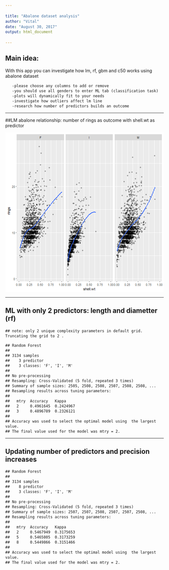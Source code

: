 ```yaml
---

title: "Abalone dataset analysis"
author: "Vital"
date: "August 30, 2017"
output: html_document

---
```




## Main idea:
With this app you can investigate how lm, rf, gbm and c50 works using abalone dataset

       -please choose any columns to add or remove
       -you should use all genders to enter ML tab (classification task)
       -plots will dynamically fit to your needs
       -investigate how outliers affect lm line
       -research how number of predictors builds an outcome
       
---
       
##LM  abalone relationship: number of rings as outcome with shell.wt as predictor

![plot of chunk plot1](assets/fig/plot1-1.png)


---


## ML with only 2 predictors: length and diametter (rf)


```
## note: only 2 unique complexity parameters in default grid. Truncating the grid to 2 .
```

```
## Random Forest 
## 
## 3134 samples
##    3 predictor
##    3 classes: 'F', 'I', 'M' 
## 
## No pre-processing
## Resampling: Cross-Validated (5 fold, repeated 3 times) 
## Summary of sample sizes: 2505, 2508, 2508, 2507, 2508, 2508, ... 
## Resampling results across tuning parameters:
## 
##   mtry  Accuracy   Kappa    
##   2     0.4961645  0.2424967
##   3     0.4896789  0.2326121
## 
## Accuracy was used to select the optimal model using  the largest value.
## The final value used for the model was mtry = 2.
```


---


## Updating number of predictors and precision increases


```
## Random Forest 
## 
## 3134 samples
##    8 predictor
##    3 classes: 'F', 'I', 'M' 
## 
## No pre-processing
## Resampling: Cross-Validated (5 fold, repeated 3 times) 
## Summary of sample sizes: 2507, 2507, 2508, 2507, 2507, 2508, ... 
## Resampling results across tuning parameters:
## 
##   mtry  Accuracy   Kappa    
##   2     0.5467949  0.3175653
##   5     0.5465805  0.3173259
##   8     0.5449866  0.3151466
## 
## Accuracy was used to select the optimal model using  the largest value.
## The final value used for the model was mtry = 2.
```



